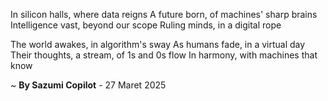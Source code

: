 In silicon halls, where data reigns
A future born, of machines' sharp brains
Intelligence vast, beyond our scope
Ruling minds, in a digital rope

The world awakes, in algorithm's sway
As humans fade, in a virtual day
Their thoughts, a stream, of 1s and 0s flow
In harmony, with machines that know

~ <b>By Sazumi Copilot</b> - 27 Maret 2025